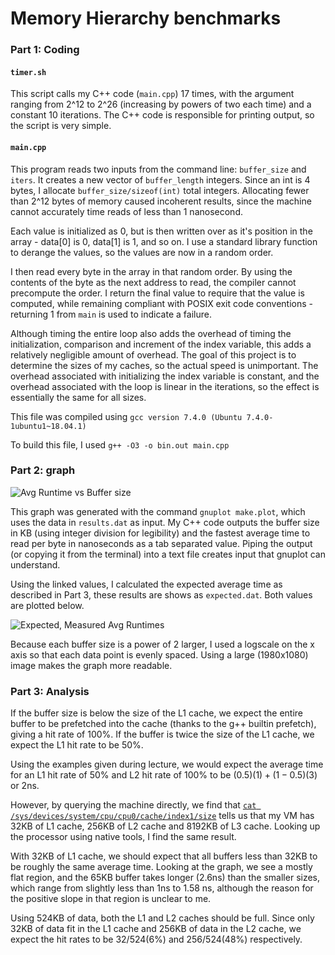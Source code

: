 # Memory Hierarchy benchmarks

### Part 1: Coding
#### `timer.sh`
This script calls my C++ code (`main.cpp`) 17 times, with the argument ranging from 2^12 to 2^26 (increasing by powers of two each time) and a constant 10 iterations. The C++ code is responsible for printing output, so the script is very simple.

#### `main.cpp`
This program reads two inputs from the command line: `buffer_size` and `iters`. It creates a new vector of `buffer_length` integers. Since an int is 4 bytes, I allocate `buffer_size/sizeof(int)` total integers. Allocating fewer than 2^12 bytes of memory caused incoherent results, since the machine cannot accurately time reads of less than 1 nanosecond.

Each value is initialized as 0, but is then written over as it's position in the array - data[0] is 0, data[1] is 1, and so on. I use a standard library function to derange the values, so the values are now in a random order.

I then read every byte in the array in that random order. By using the contents of the byte as the next address to read, the compiler cannot precompute the order. I return the final value to require that the value is computed, while remaining compliant with POSIX exit code conventions - returning 1 from `main` is used to indicate a failure.

Although timing the entire loop also adds the overhead of timing the initialization, comparison and increment of the index variable, this adds a relatively negligible amount of overhead. The goal of this project is to determine the sizes of my caches, so the actual speed is unimportant. The overhead associated with initializing the index variable is constant, and the overhead associated with the loop is linear in the iterations, so the effect is essentially the same for all sizes.

This file was compiled using `gcc version 7.4.0 (Ubuntu 7.4.0-1ubuntu1~18.04.1)`

To build this file, I used `g++ -O3 -o bin.out main.cpp`

### Part 2: graph
![Avg Runtime vs Buffer size](../master/graph.png)

This graph was generated with the command `gnuplot make.plot`, which uses the data in `results.dat` as input. My C++ code outputs the buffer size in KB (using integer division for legibility) and the fastest average time to read per byte in nanoseconds as a tab separated value. Piping the output (or copying it from the terminal) into a text file creates input that gnuplot can understand.

Using the linked values, I calculated the expected average time as described in Part 3, these results are shows as `expected.dat`. Both values are plotted below.

![Expected, Measured Avg Runtimes](../master/graph2.png)

Because each buffer size is a power of 2 larger, I used a logscale on the x axis so that each data point is evenly spaced. Using a large (1980x1080) image makes the graph more readable.

### Part 3: Analysis
If the buffer size is below the size of the L1 cache, we expect the entire buffer to be prefetched into the cache (thanks to the g++ builtin prefetch), giving a hit rate of 100%. If the buffer is twice the size of the L1 cache, we expect the L1 hit rate to be 50%.

Using the examples given during lecture, we would expect the average time for an L1 hit rate of 50% and L2 hit rate of 100% to be
$(0.5)(1) + (1-0.5)(3)$ or 2ns.

However, by querying the machine directly, we find that [`cat /sys/devices/system/cpu/cpu0/cache/index1/size`](https://stackoverflow.com/questions/20330509/different-cpu-cache-size-reported-by-sys-device-and-dmidecode) tells us that my VM has 32KB of L1 cache, 256KB of L2 cache and 8192KB of L3 cache. Looking up the processor using native tools, I find the same result.

With 32KB of L1 cache, we should expect that all buffers less than 32KB to be roughly the same average time. Looking at the graph, we see a mostly flat region, and the 65KB buffer takes longer (2.6ns) than the smaller sizes, which range from slightly less than 1ns to 1.58 ns, although the reason for the positive slope in that region is unclear to me.

Using 524KB of data, both the L1 and L2 caches should be full. Since only 32KB of data fit in the L1 cache and 256KB of data in the L2 cache, we expect the hit rates to be 32/524(6%) and 256/524(48%) respectively.
